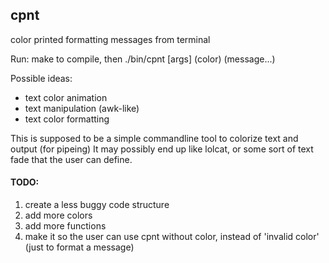 ## cpnt
color printed formatting messages from terminal

Run:
make to compile, then ./bin/cpnt [args] (color) (message...)

Possible ideas: 
* text color animation
* text manipulation (awk-like)
* text color formatting

This is supposed to be a simple commandline tool to colorize text and output (for pipeing)
It may possibly end up like lolcat, or some sort of text fade that the user can define.

#### TODO:

1. create a less buggy code structure
2. add more colors
3. add more functions
4. make it so the user can use cpnt without color, instead of 'invalid color' (just to format a message)
